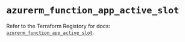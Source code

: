 # `azurerm_function_app_active_slot`

Refer to the Terraform Registory for docs: [`azurerm_function_app_active_slot`](https://www.terraform.io/docs/providers/azurerm/r/function_app_active_slot).
